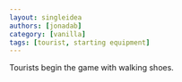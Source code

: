 ```yaml
---
layout: singleidea
authors: [jonadab]
category: [vanilla]
tags: [tourist, starting equipment]
---
```

Tourists begin the game with walking shoes.
